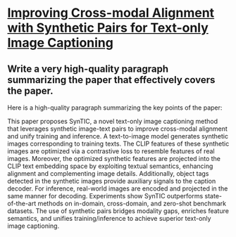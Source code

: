# [Improving Cross-modal Alignment with Synthetic Pairs for Text-only Image   Captioning](https://arxiv.org/abs/2312.08865)

## Write a very high-quality paragraph summarizing the paper that effectively covers the paper.

 Here is a high-quality paragraph summarizing the key points of the paper:

This paper proposes SynTIC, a novel text-only image captioning method that leverages synthetic image-text pairs to improve cross-modal alignment and unify training and inference. A text-to-image model generates synthetic images corresponding to training texts. The CLIP features of these synthetic images are optimized via a contrastive loss to resemble features of real images. Moreover, the optimized synthetic features are projected into the CLIP text embedding space by exploiting textual semantics, enhancing alignment and complementing image details. Additionally, object tags detected in the synthetic images provide auxiliary signals to the caption decoder. For inference, real-world images are encoded and projected in the same manner for decoding. Experiments show SynTIC outperforms state-of-the-art methods on in-domain, cross-domain, and zero-shot benchmark datasets. The use of synthetic pairs bridges modality gaps, enriches feature semantics, and unifies training/inference to achieve superior text-only image captioning.
